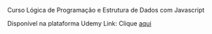 Curso Lógica de Programação e Estrutura de Dados com Javascript

Disponível na plataforma Udemy
Link: Clique [aqui](https://www.udemy.com/course/logica-de-programacao-com-javascript-iniciando-no-frontend)
